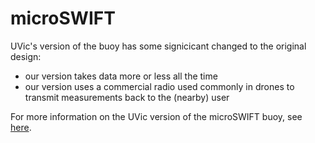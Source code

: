 # microSWIFT
UVic's version of the buoy has some signicicant changed to the original
design:
- our version takes data more or less all the time
- our version uses a commercial radio used commonly in drones to transmit
  measurements back to the (nearby) user

For more information on the UVic version of the microSWIFT buoy, see
[here](UVic.md).

